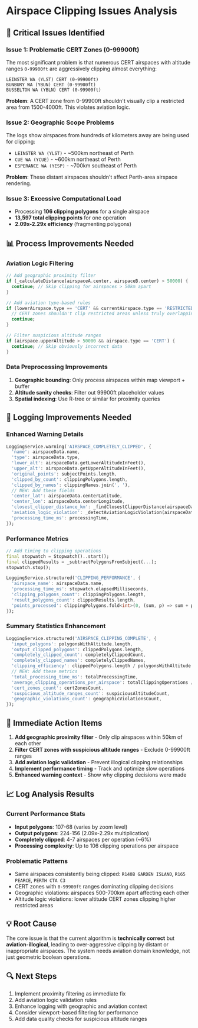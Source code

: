 # Airspace Clipping Issues Analysis

## 🚨 Critical Issues Identified

### **Issue 1: Problematic CERT Zones (0-99900ft)**
The most significant problem is that numerous CERT airspaces with altitude ranges `0-99900ft` are aggressively clipping almost everything:

```
LEINSTER WA (YLST) CERT (0-99900ft)
BUNBURY WA (YBUN) CERT (0-99900ft)
BUSSELTON WA (YBLN) CERT (0-99900ft)
```

**Problem**: A CERT zone from 0-99900ft shouldn't visually clip a restricted area from 1500-4000ft. This violates aviation logic.

### **Issue 2: Geographic Scope Problems**
The logs show airspaces from hundreds of kilometers away are being used for clipping:
- `LEINSTER WA (YLST)` - ~500km northeast of Perth
- `CUE WA (YCUE)` - ~600km northeast of Perth
- `ESPERANCE WA (YESP)` - ~700km southeast of Perth

**Problem**: These distant airspaces shouldn't affect Perth-area airspace rendering.

### **Issue 3: Excessive Computational Load**
- Processing **106 clipping polygons** for a single airspace
- **13,597 total clipping points** for one operation
- **2.09x-2.29x efficiency** (fragmenting polygons)

## 📊 Process Improvements Needed

### **Aviation Logic Filtering**
```dart
// Add geographic proximity filter
if (_calculateDistance(airspaceA.center, airspaceB.center) > 50000) {
  continue; // Skip clipping for airspaces > 50km apart
}

// Add aviation type-based rules
if (lowerAirspace.type == 'CERT' && currentAirspace.type == 'RESTRICTED') {
  // CERT zones shouldn't clip restricted areas unless truly overlapping
  continue;
}

// Filter suspicious altitude ranges
if (airspace.upperAltitude > 50000 && airspace.type == 'CERT') {
  continue; // Skip obviously incorrect data
}
```

### **Data Preprocessing Improvements**
1. **Geographic bounding**: Only process airspaces within map viewport + buffer
2. **Altitude sanity checks**: Filter out 99900ft placeholder values
3. **Spatial indexing**: Use R-tree or similar for proximity queries

## 🔧 Logging Improvements Needed

### **Enhanced Warning Details**
```dart
LoggingService.warning('AIRSPACE_COMPLETELY_CLIPPED', {
  'name': airspaceData.name,
  'type': airspaceData.type,
  'lower_alt': airspaceData.getLowerAltitudeInFeet(),
  'upper_alt': airspaceData.getUpperAltitudeInFeet(),
  'original_points': subjectPoints.length,
  'clipped_by_count': clippingPolygons.length,
  'clipped_by_names': clippingNames.join(', '),
  // NEW: Add these fields
  'center_lat': airspaceData.centerLatitude,
  'center_lon': airspaceData.centerLongitude,
  'closest_clipper_distance_km': _findClosestClipperDistance(airspaceData, clippingAirspaceData),
  'aviation_logic_violation': _detectAviationLogicViolation(airspaceData, clippingAirspaceData),
  'processing_time_ms': processingTime,
});
```

### **Performance Metrics**
```dart
// Add timing to clipping operations
final stopwatch = Stopwatch()..start();
final clippedResults = _subtractPolygonsFromSubject(...);
stopwatch.stop();

LoggingService.structured('CLIPPING_PERFORMANCE', {
  'airspace_name': airspaceData.name,
  'processing_time_ms': stopwatch.elapsedMilliseconds,
  'clipping_polygons_count': clippingPolygons.length,
  'result_polygons_count': clippedResults.length,
  'points_processed': clippingPolygons.fold<int>(0, (sum, p) => sum + p.length),
});
```

### **Summary Statistics Enhancement**
```dart
LoggingService.structured('AIRSPACE_CLIPPING_COMPLETE', {
  'input_polygons': polygonsWithAltitude.length,
  'output_clipped_polygons': clippedPolygons.length,
  'completely_clipped_count': completelyClippedCount,
  'completely_clipped_names': completelyClippedNames,
  'clipping_efficiency': clippedPolygons.length / polygonsWithAltitude.length,
  // NEW: Add these metrics
  'total_processing_time_ms': totalProcessingTime,
  'average_clipping_operations_per_airspace': totalClippingOperations / polygonsWithAltitude.length,
  'cert_zones_count': certZonesCount,
  'suspicious_altitude_ranges_count': suspiciousAltitudeCount,
  'geographic_violations_count': geographicViolationsCount,
});
```

## 🎯 Immediate Action Items

1. **Add geographic proximity filter** - Only clip airspaces within 50km of each other
2. **Filter CERT zones with suspicious altitude ranges** - Exclude 0-99900ft ranges
3. **Add aviation logic validation** - Prevent illogical clipping relationships
4. **Implement performance timing** - Track and optimize slow operations
5. **Enhanced warning context** - Show why clipping decisions were made

## 📈 Log Analysis Results

### Current Performance Stats
- **Input polygons**: 107-68 (varies by zoom level)
- **Output polygons**: 224-156 (2.09x-2.29x multiplication)
- **Completely clipped**: 4-7 airspaces per operation (~6%)
- **Processing complexity**: Up to 106 clipping operations per airspace

### Problematic Patterns
- Same airspaces consistently being clipped: `R140B GARDEN ISLAND`, `R165 PEARCE`, `PERTH CTA C3`
- CERT zones with `0-99900ft` ranges dominating clipping decisions
- Geographic violations: airspaces 500-700km apart affecting each other
- Altitude logic violations: lower altitude CERT zones clipping higher restricted areas

## 💡 Root Cause
The core issue is that the current algorithm is **technically correct** but **aviation-illogical**, leading to over-aggressive clipping by distant or inappropriate airspaces. The system needs aviation domain knowledge, not just geometric boolean operations.

## 🔍 Next Steps
1. Implement proximity filtering as immediate fix
2. Add aviation logic validation rules
3. Enhance logging with geographic and aviation context
4. Consider viewport-based filtering for performance
5. Add data quality checks for suspicious altitude ranges